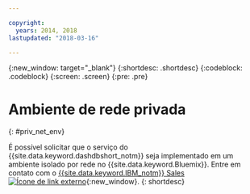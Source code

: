 ```yaml
---

copyright:
  years: 2014, 2018
lastupdated: "2018-03-16"

---
```


<!-- Attribute definitions --> 
{:new_window: target="_blank"}
{:shortdesc: .shortdesc}
{:codeblock: .codeblock}
{:screen: .screen}
{:pre: .pre}

# Ambiente de rede privada
{: #priv_net_env}

É possível solicitar que o serviço do {{site.data.keyword.dashdbshort_notm}} seja implementado em um ambiente
isolado por rede no {{site.data.keyword.Bluemix}}. Entre em contato com o [{{site.data.keyword.IBM_notm}} Sales
![Ícone de link externo](../../icons/launch-glyph.svg "Ícone de link externo")](https://www.ibm.com/connect/ibm/us/en/?lnk=fcw){:new_window}.
{: shortdesc}
